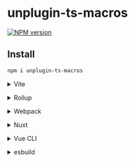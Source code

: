# unplugin-ts-macros

[![NPM version](https://img.shields.io/npm/v/unplugin-starter?color=a1b858&label=)](https://www.npmjs.com/package/unplugin-ts-macros)

## Install

```bash
npm i unplugin-ts-macros
```

<details>
<summary>Vite</summary><br>

```ts
// vite.config.ts
import TsMacros from "unplugin-ts-macros/vite"

export default defineConfig({
  plugins: [
    TsMacros({
      /* options */
    }),
  ],
})
```

Example: [`playground/`](./playground/)

<br></details>

<details>
<summary>Rollup</summary><br>

```ts
// rollup.config.js
import TsMacros from "unplugin-ts-macros/rollup"

export default {
  plugins: [
    TsMacros({
      /* options */
    }),
  ],
}
```

<br></details>

<details>
<summary>Webpack</summary><br>

```ts
// webpack.config.js
module.exports = {
  /* ... */
  plugins: [
    require("unplugin-ts-macros/webpack")({
      /* options */
    }),
  ],
}
```

<br></details>

<details>
<summary>Nuxt</summary><br>

```ts
// nuxt.config.js
export default defineNuxtConfig({
  modules: [
    [
      "unplugin-ts-macros/nuxt",
      {
        /* options */
      },
    ],
  ],
})
```

> This module works for both Nuxt 2 and [Nuxt Vite](https://github.com/nuxt/vite)

<br></details>

<details>
<summary>Vue CLI</summary><br>

```ts
// vue.config.js
module.exports = {
  configureWebpack: {
    plugins: [
      require("unplugin-ts-macros/webpack")({
        /* options */
      }),
    ],
  },
}
```

<br></details>

<details>
<summary>esbuild</summary><br>

```ts
// esbuild.config.js
import { build } from "esbuild"
import TsMacros from "unplugin-ts-macros/esbuild"

build({
  plugins: [TsMacros()],
})
```

<br></details>
